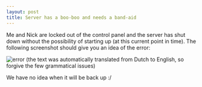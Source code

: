 ```yaml
---
layout: post
title: Server has a boo-boo and needs a band-aid
---
```

Me and Nick are locked out of the control panel and the server has shut down without the possibility of starting up (at this current point in time). The following screenshot should give you an idea of the error: 

![error](http://image.prntscr.com/image/2f4d948d48964a6290e32f4c9a97b59e.png)
(the text was automatically translated from Dutch to English, so forgive the few grammatical issues)

We have no idea when it will be back up :/
